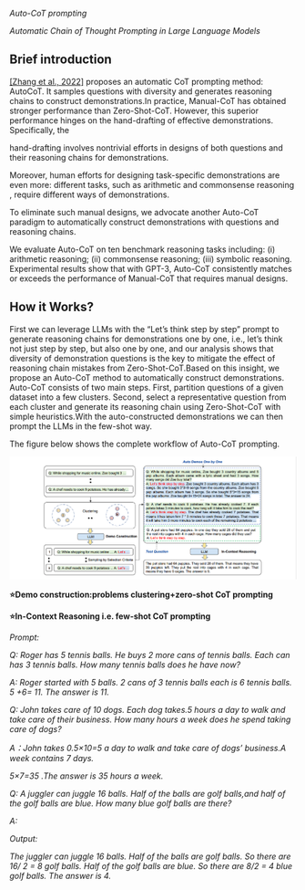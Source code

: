 ﻿*Auto-CoT prompting*

*Automatic Chain of Thought Prompting in Large Language Models*

## Brief introduction
[\[Zhang et al., 2022\]](https://arxiv.org/abs/2210.03493) proposes an automatic CoT prompting method: AutoCoT. It samples questions with diversity and generates reasoning chains to construct demonstrations.In practice, Manual-CoT has obtained stronger performance than Zero-Shot-CoT. However, this superior performance hinges on the hand-drafting of effective demonstrations. Specifically, the

hand-drafting involves nontrivial efforts in designs of both questions and their reasoning chains for demonstrations.

Moreover, human efforts for designing task-specific demonstrations are even more: different tasks, such as arithmetic and commonsense reasoning , require different ways of demonstrations.

To eliminate such manual designs, we advocate another Auto-CoT paradigm to automatically construct demonstrations with questions and reasoning chains.

We evaluate Auto-CoT on ten benchmark reasoning tasks including: (i) arithmetic reasoning; (ii) commonsense reasoning; (iii) symbolic reasoning. Experimental results show that with GPT-3, Auto-CoT consistently matches or exceeds the performance of Manual-CoT that requires manual designs.

## How it Works?
First we can leverage LLMs with the “Let’s think step by step” prompt to generate reasoning chains for demonstrations one by one, i.e., let’s think not just step by step, but also one by one, and our analysis shows that diversity of demonstration questions is the key to mitigate the effect of reasoning chain mistakes from Zero-Shot-CoT.Based on this insight, we propose an Auto-CoT method to automatically construct demonstrations. Auto-CoT consists of two main steps. First, partition questions of a given dataset into a few clusters. Second, select a representative question from each cluster and generate its reasoning chain using Zero-Shot-CoT with simple heuristics.With the auto-constructed demonstrations we can then prompt the LLMs in the few-shot way.

The figure below shows the complete workflow of Auto-CoT prompting.

![](../images/auto_cot.png)

**⭐Demo construction:problems clustering+zero-shot CoT prompting**

**⭐In-Context Reasoning i.e. few-shot CoT prompting**

*Prompt:*

*Q: Roger has 5 tennis balls. He buys 2 more cans of tennis balls. Each can has 3 tennis balls. How many tennis balls does he have now?*

*A: Roger started with 5 balls. 2 cans of 3 tennis balls each is 6 tennis balls. 5 +6= 11. The answer is 11.*

*Q: John takes care of 10 dogs. Each dog takes.5 hours a day to walk and take care of their business. How many hours a week does he spend taking care of dogs?*

*A：John takes 0.5×10=5 a day to walk and take care of dogs’ business.A week contains 7 days.*

*5×7=35 .The answer is 35 hours a week.*

*Q: A juggler can juggle 16 balls. Half of the balls are golf balls,and half of the golf balls are blue. How many blue golf balls are there?*

*A:*

*Output:*

*The juggler can juggle 16 balls. Half of the balls are golf balls. So there are 16/ 2 = 8 golf balls. Half of the golf balls are blue. So there are 8/2 = 4 blue golf balls. The answer is 4.*
